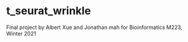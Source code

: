 # t_seurat_wrinkle
Final project by Albert Xue and Jonathan mah for Bioinformatics M223, Winter 2021
